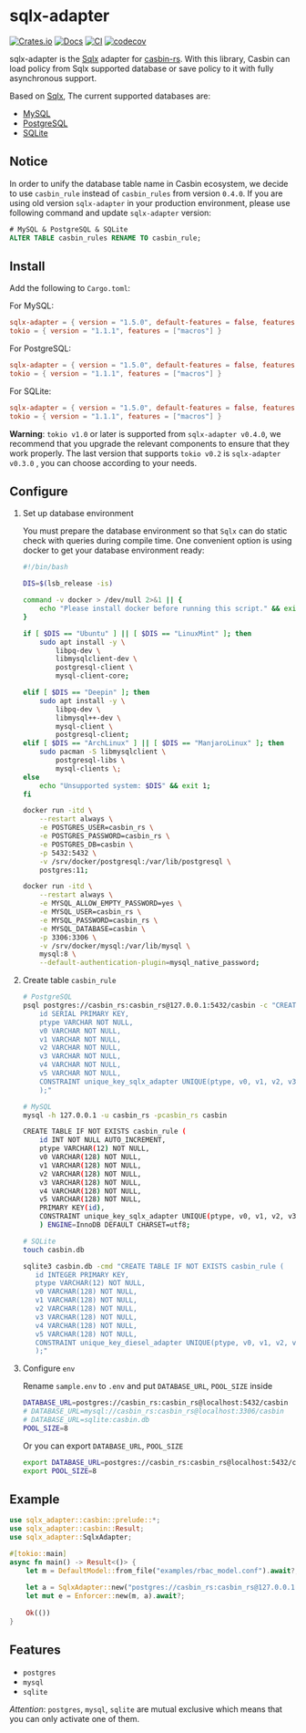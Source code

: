 # sqlx-adapter

[![Crates.io](https://img.shields.io/crates/v/sqlx-adapter.svg)](https://crates.io/crates/sqlx-adapter)
[![Docs](https://docs.rs/sqlx-adapter/badge.svg)](https://docs.rs/sqlx-adapter)
[![CI](https://github.com/casbin-rs/sqlx-adapter/actions/workflows/ci.yml/badge.svg)](https://github.com/casbin-rs/sqlx-adapter/actions/workflows/ci.yml)
[![codecov](https://codecov.io/gh/casbin-rs/sqlx-adapter/branch/master/graph/badge.svg)](https://codecov.io/gh/casbin-rs/sqlx-adapter)

sqlx-adapter is the [Sqlx](https://github.com/launchbadge/sqlx) adapter for [casbin-rs](https://github.com/casbin/casbin-rs). With this library, Casbin can load policy from Sqlx supported database or save policy to it with fully asynchronous support.

Based on [Sqlx](https://github.com/launchbadge/sqlx), The current supported databases are:

- [MySQL](https://www.mysql.com/)
- [PostgreSQL](https://github.com/lib/pq)
- [SQLite](https://www.sqlite.org)

## Notice

In order to unify the database table name in Casbin ecosystem, we decide to use `casbin_rule` instead of `casbin_rules` from version `0.4.0`. If you are using old version `sqlx-adapter` in your production environment, please use following command and update `sqlx-adapter` version:

````SQL
# MySQL & PostgreSQL & SQLite
ALTER TABLE casbin_rules RENAME TO casbin_rule;
````

## Install

Add the following to `Cargo.toml`:

For MySQL:

```toml
sqlx-adapter = { version = "1.5.0", default-features = false, features = ["mysql", "runtime-tokio-native-tls"]}
tokio = { version = "1.1.1", features = ["macros"] }
```

For PostgreSQL:

```toml
sqlx-adapter = { version = "1.5.0", default-features = false, features = ["postgres", "runtime-tokio-native-tls"]}
tokio = { version = "1.1.1", features = ["macros"] }
```

For SQLite:

```toml
sqlx-adapter = { version = "1.5.0", default-features = false, features = ["sqlite", "runtime-tokio-native-tls"]}
tokio = { version = "1.1.1", features = ["macros"] }
```

**Warning**: `tokio v1.0` or later is supported from `sqlx-adapter v0.4.0`, we recommend that you upgrade the relevant components to ensure that they work properly. The last version that supports `tokio v0.2` is `sqlx-adapter v0.3.0` , you can choose according to your needs.

## Configure

1. Set up database environment
   
    You must prepare the database environment so that `Sqlx` can do static check with queries during compile time. One convenient option is using docker to get your database environment ready:
    
    ```bash
    #!/bin/bash

    DIS=$(lsb_release -is)

    command -v docker > /dev/null 2>&1 || {
        echo "Please install docker before running this script." && exit 1;
    }

    if [ $DIS == "Ubuntu" ] || [ $DIS == "LinuxMint" ]; then
        sudo apt install -y \
            libpq-dev \
            libmysqlclient-dev \
            postgresql-client \
            mysql-client-core;

    elif [ $DIS == "Deepin" ]; then
        sudo apt install -y \
            libpq-dev \
            libmysql++-dev \
            mysql-client \
            postgresql-client;
    elif [ $DIS == "ArchLinux" ] || [ $DIS == "ManjaroLinux" ]; then
        sudo pacman -S libmysqlclient \
            postgresql-libs \
            mysql-clients \;
    else
        echo "Unsupported system: $DIS" && exit 1;
    fi

    docker run -itd \
        --restart always \
        -e POSTGRES_USER=casbin_rs \
        -e POSTGRES_PASSWORD=casbin_rs \
        -e POSTGRES_DB=casbin \
        -p 5432:5432 \
        -v /srv/docker/postgresql:/var/lib/postgresql \
        postgres:11;

    docker run -itd \
        --restart always \
        -e MYSQL_ALLOW_EMPTY_PASSWORD=yes \
        -e MYSQL_USER=casbin_rs \
        -e MYSQL_PASSWORD=casbin_rs \
        -e MYSQL_DATABASE=casbin \
        -p 3306:3306 \
        -v /srv/docker/mysql:/var/lib/mysql \
        mysql:8 \
        --default-authentication-plugin=mysql_native_password;

    ```

2. Create table `casbin_rule`

    ```bash
    # PostgreSQL
    psql postgres://casbin_rs:casbin_rs@127.0.0.1:5432/casbin -c "CREATE TABLE IF NOT EXISTS casbin_rule (
        id SERIAL PRIMARY KEY,
        ptype VARCHAR NOT NULL,
        v0 VARCHAR NOT NULL,
        v1 VARCHAR NOT NULL,
        v2 VARCHAR NOT NULL,
        v3 VARCHAR NOT NULL,
        v4 VARCHAR NOT NULL,
        v5 VARCHAR NOT NULL,
        CONSTRAINT unique_key_sqlx_adapter UNIQUE(ptype, v0, v1, v2, v3, v4, v5)
        );"

    # MySQL
    mysql -h 127.0.0.1 -u casbin_rs -pcasbin_rs casbin 

    CREATE TABLE IF NOT EXISTS casbin_rule (
        id INT NOT NULL AUTO_INCREMENT,
        ptype VARCHAR(12) NOT NULL,
        v0 VARCHAR(128) NOT NULL,
        v1 VARCHAR(128) NOT NULL,
        v2 VARCHAR(128) NOT NULL,
        v3 VARCHAR(128) NOT NULL,
        v4 VARCHAR(128) NOT NULL,
        v5 VARCHAR(128) NOT NULL,
        PRIMARY KEY(id),
        CONSTRAINT unique_key_sqlx_adapter UNIQUE(ptype, v0, v1, v2, v3, v4, v5)
        ) ENGINE=InnoDB DEFAULT CHARSET=utf8;
   
   # SQLite
   touch casbin.db
   
   sqlite3 casbin.db -cmd "CREATE TABLE IF NOT EXISTS casbin_rule (
       id INTEGER PRIMARY KEY,
       ptype VARCHAR(12) NOT NULL,
       v0 VARCHAR(128) NOT NULL,
       v1 VARCHAR(128) NOT NULL,
       v2 VARCHAR(128) NOT NULL,
       v3 VARCHAR(128) NOT NULL,
       v4 VARCHAR(128) NOT NULL,
       v5 VARCHAR(128) NOT NULL,
       CONSTRAINT unique_key_diesel_adapter UNIQUE(ptype, v0, v1, v2, v3, v4, v5)
       );"
    ```

3. Configure `env`

    Rename `sample.env` to `.env` and put `DATABASE_URL`, `POOL_SIZE`   inside

    ```bash
    DATABASE_URL=postgres://casbin_rs:casbin_rs@localhost:5432/casbin
    # DATABASE_URL=mysql://casbin_rs:casbin_rs@localhost:3306/casbin
    # DATABASE_URL=sqlite:casbin.db
    POOL_SIZE=8
    ```

    Or you can export `DATABASE_URL`, `POOL_SIZE`

    ```bash
    export DATABASE_URL=postgres://casbin_rs:casbin_rs@localhost:5432/casbin
    export POOL_SIZE=8
    ```


## Example

```rust
use sqlx_adapter::casbin::prelude::*;
use sqlx_adapter::casbin::Result;
use sqlx_adapter::SqlxAdapter;

#[tokio::main]
async fn main() -> Result<()> {
    let m = DefaultModel::from_file("examples/rbac_model.conf").await?;
    
    let a = SqlxAdapter::new("postgres://casbin_rs:casbin_rs@127.0.0.1:5432/casbin", 8).await?;
    let mut e = Enforcer::new(m, a).await?;
    
    Ok(())
}

```

## Features

- `postgres`
- `mysql`
- `sqlite`

*Attention*: `postgres`, `mysql`, `sqlite` are mutual exclusive which means that you can only activate one of them.
